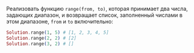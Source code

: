 
Реализовать функцию `range(from, to)`, которая принимает два числа, задающих диапазон, и возвращает список, заполненный числами в этом диапазоне, `from` и `to` включительно:

```elixir
Solution.range(1, 5) # [1, 2, 3, 4, 5]
Solution.range(2, 2) # [2]
Solution.range(3, 2) # []
```
